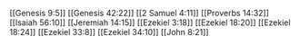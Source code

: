[[Genesis 9:5]]
[[Genesis 42:22]]
[[2 Samuel 4:11]]
[[Proverbs 14:32]]
[[Isaiah 56:10]]
[[Jeremiah 14:15]]
[[Ezekiel 3:18]]
[[Ezekiel 18:20]]
[[Ezekiel 18:24]]
[[Ezekiel 33:8]]
[[Ezekiel 34:10]]
[[John 8:21]]
